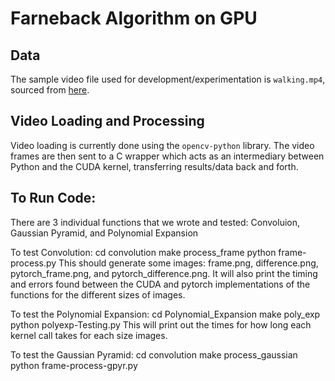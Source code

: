 # Farneback Algorithm on GPU

## Data

The sample video file used for development/experimentation is ``walking.mp4``,
sourced from [here](https://www.pexels.com/video/man-hiking-in-the-woods-3135811/).

## Video Loading and Processing

Video loading is currently done using the ``opencv-python`` library. The video frames
are then sent to a C wrapper which acts as an intermediary between Python and the CUDA kernel,
transferring results/data back and forth.

## To Run Code:
There are 3 individual functions that we wrote and tested:
Convoluion, Gaussian Pyramid, and Polynomial Expansion

To test Convolution:
    cd convolution
    make process_frame
    python frame-process.py
This should generate some images: frame.png, difference.png, pytorch_frame.png, and pytorch_difference.png. It will also print the timing and errors found between the CUDA and pytorch implementations of the functions for the different sizes of images.

To test the Polynomial Expansion:
    cd Polynomial_Expansion
    make poly_exp
    python polyexp-Testing.py
This will print out the times for how long each kernel call takes for each size images.

To test the Gaussian Pyramid:
    cd convolution
    make process_gaussian
    python frame-process-gpyr.py